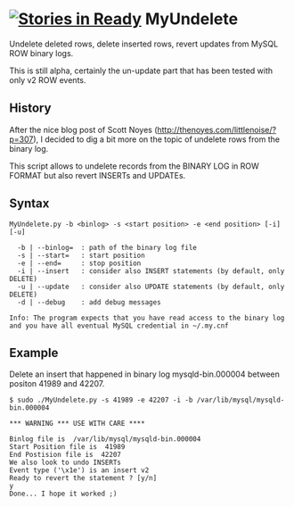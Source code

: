 [![Stories in Ready](https://badge.waffle.io/lefred/MyUndelete.png?label=ready&title=Ready)](https://waffle.io/lefred/MyUndelete)
MyUndelete
==========

Undelete deleted rows, delete inserted rows, revert updates from MySQL ROW binary logs.

This is still alpha, certainly the un-update part that has been tested with only v2 ROW events.

History
-------

After the nice blog post of Scott Noyes (http://thenoyes.com/littlenoise/?p=307), I decided to dig a bit more on the topic of undelete rows from the binary log.

This script allows to undelete records from the BINARY LOG in ROW FORMAT but also revert INSERTs and UPDATEs.

Syntax
------

```
MyUndelete.py -b <binlog> -s <start position> -e <end position> [-i] [-u]

  -b | --binlog=  : path of the binary log file
  -s | --start=   : start position
  -e | --end=     : stop position
  -i | --insert   : consider also INSERT statements (by default, only DELETE)
  -u | --update   : consider also UPDATE statements (by default, only DELETE)
  -d | --debug    : add debug messages

Info: The program expects that you have read access to the binary log
and you have all eventual MySQL credential in ~/.my.cnf
```

Example
-------

Delete an insert that happened in binary log mysqld-bin.000004 between positon 41989 and 42207.

```
$ sudo ./MyUndelete.py -s 41989 -e 42207 -i -b /var/lib/mysql/mysqld-bin.000004

*** WARNING *** USE WITH CARE ****

Binlog file is  /var/lib/mysql/mysqld-bin.000004
Start Position file is  41989
End Postision file is  42207
We also look to undo INSERTs
Event type ('\x1e') is an insert v2
Ready to revert the statement ? [y/n]
y
Done... I hope it worked ;)
```
